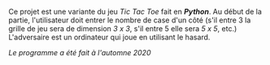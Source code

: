 Ce projet est une variante du jeu *Tic Tac Toe* fait en ***Python***. Au début de la partie, l'utilisateur doit entrer le nombre de case d'un côté (s'il entre 3 la grille de jeu sera de dimension *3 x 3*, s'il entre 5 elle sera *5 x 5*, etc.) L'adversaire est un ordinateur qui joue en utilisant le hasard.

*Le programme a été fait à l'automne 2020*
